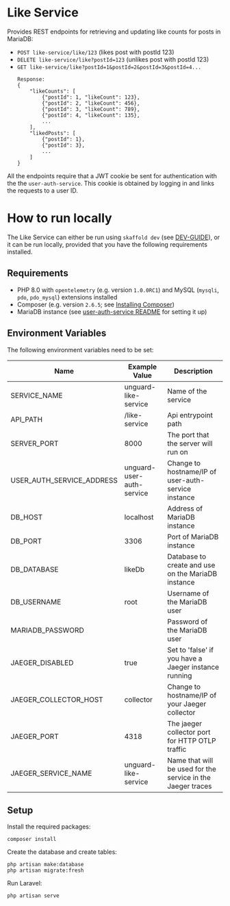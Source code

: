 # Like Service

Provides REST endpoints for retrieving and updating like counts for posts in MariaDB:
* `POST like-service/like/123` (likes post with postId 123)
* `DELETE like-service/like?postId=123` (unlikes post with postId 123)
* `GET like-service/like?postId=1&postId=2&postId=3&postId=4...`
    ```
    Response:
    {
        "likeCounts": [
            {"postId": 1, "likeCount": 123},
            {"postId": 2, "likeCount": 456},
            {"postId": 3, "likeCount": 789},
            {"postId": 4, "likeCount": 135},
            ...
        ],
        "likedPosts": [
            {"postId": 1},
            {"postId": 3},
            ...
        ]
    }
    ```
All the endpoints require that a JWT cookie be sent for authentication with the the `user-auth-service`. This cookie is obtained by logging in and links the requests to a user ID.

# How to run locally
The Like Service can either be run using `skaffold dev` (see [DEV-GUIDE](../../docs/DEV-GUIDE.md)), or it can be run locally, provided that you have the following requirements installed.

## Requirements
* PHP 8.0 with `opentelemetry` (e.g. version `1.0.0RC1`) and MySQL (`mysqli`, `pdo`, `pdo_mysql`) extensions installed
* Composer (e.g. version `2.6.5`; see [Installing Composer](https://getcomposer.org/download/))
* MariaDB instance (see [user-auth-service README](../user-auth-service/README.md) for setting it up)

## Environment Variables
The following environment variables need to be set:

| Name                      | Example Value             | Description                                                 |
|---------------------------|---------------------------|-------------------------------------------------------------|
| SERVICE_NAME              | unguard-like-service      | Name of the service                                         |
| API_PATH                  | /like-service             | Api entrypoint path                                         |
| SERVER_PORT               | 8000                      | The port that the server will run on                        |
| USER_AUTH_SERVICE_ADDRESS | unguard-user-auth-service | Change to hostname/IP of user-auth-service instance         |
| DB_HOST                   | localhost                 | Address of MariaDB instance                                 |
| DB_PORT                   | 3306                      | Port of MariaDB instance                                    |
| DB_DATABASE               | likeDb                    | Database to create and use on the MariaDB instance          |
| DB_USERNAME               | root                      | Username of the MariaDB user                                |
| MARIADB_PASSWORD          |                           | Password of the MariaDB user                                |
| JAEGER_DISABLED           | true                      | Set to 'false' if you have a Jaeger instance running        |
| JAEGER_COLLECTOR_HOST     | collector                 | Change to hostname/IP of your Jaeger collector              |
| JAEGER_PORT               | 4318                      | The jaeger collector port for HTTP OTLP traffic             |
| JAEGER_SERVICE_NAME       | unguard-like-service      | Name that will be used for the service in the Jaeger traces |

## Setup
Install the required packages: 
```
composer install
```
Create the database and create tables:
```
php artisan make:database
php artisan migrate:fresh
```
Run Laravel:
```
php artisan serve
```
